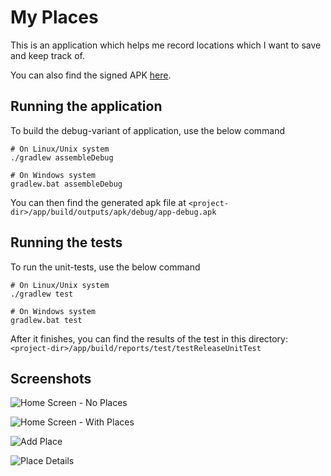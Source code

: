 # My Places

This is an application which helps me record locations which I want to save and keep track of.

You can also find the signed APK [here](https://github.com/VarunBarad/to-read-manager-android/releases).

## Running the application

To build the debug-variant of application, use the below command

```shell
# On Linux/Unix system
./gradlew assembleDebug

# On Windows system
gradlew.bat assembleDebug
```

You can then find the generated apk file at `<project-dir>/app/build/outputs/apk/debug/app-debug.apk`

## Running the tests

To run the unit-tests, use the below command

```shell
# On Linux/Unix system
./gradlew test

# On Windows system
gradlew.bat test
```

After it finishes, you can find the results of the test in this directory: `<project-dir>/app/build/reports/test/testReleaseUnitTest`

## Screenshots

![Home Screen - No Places](https://raw.githubusercontent.com/VarunBarad/my-places-android/master/screenshots/01%20No%20Saved%20Places.png)

![Home Screen - With Places](https://raw.githubusercontent.com/VarunBarad/my-places-android/master/screenshots/04%20Saved%20Places%20List.png)

![Add Place](https://raw.githubusercontent.com/VarunBarad/my-places-android/master/screenshots/02%20Add%20Place.png)

![Place Details](https://raw.githubusercontent.com/VarunBarad/my-places-android/master/screenshots/03%20Place%20Details.png)
